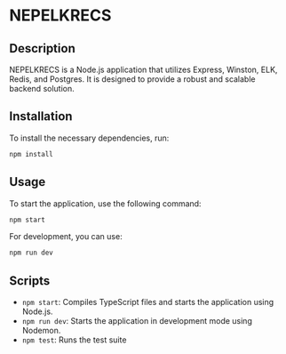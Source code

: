 # NEPELKRECS

## Description

NEPELKRECS is a Node.js application that utilizes Express, Winston, ELK, Redis, and Postgres. It is designed to provide a robust and scalable backend solution.

## Installation

To install the necessary dependencies, run:

```bash
npm install
```

## Usage

To start the application, use the following command:

```bash
npm start
```

For development, you can use:

```bash
npm run dev
```

## Scripts

- `npm start`: Compiles TypeScript files and starts the application using Node.js.
- `npm run dev`: Starts the application in development mode using Nodemon.
- `npm test`: Runs the test suite